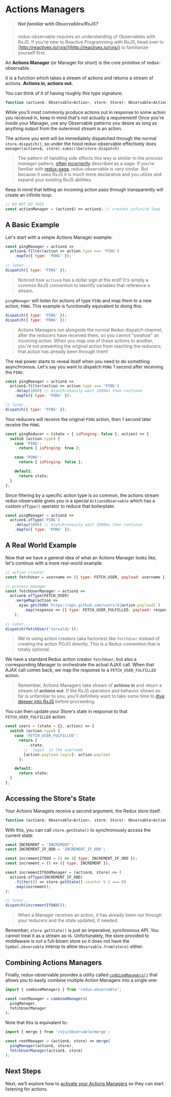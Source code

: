 # Actions Managers

>##### Not familiar with Observables/RxJS?
> redux-observable requires an understanding of Observables with RxJS. If you're new to Reactive Programming with RxJS, head over to [http://reactivex.io/rxjs/](http://reactivex.io/rxjs/) to familiarize yourself first.

An **Actions Manager** (or Manager for short) is the core primitive of redux-observable.

It is a function which takes a stream of actions and returns a stream of actions. **Actions in, actions out.**

You can think of it of having roughly this type signature:

```js
function (action$: Observable<Action>, store: Store): Observable<Action>;
```

While you'll most commonly produce actions out in response to some action you received in, keep in mind that's not actually a requirement! Once you're inside your Manager, use any Observable patterns you desire as long as anything output from the outermost stream is an action.

The actions you emit will be immediately dispatched through the normal `store.dispatch()`, so under the hood redux-observable effectively does `manager(actions$, store).subscribe(store.dispatch)`

> The pattern of handling side effects this way is similar to the *process manager* pattern, [often](http://kellabyte.com/2012/05/30/clarifying-the-saga-pattern/) [incorrectly](https://msdn.microsoft.com/en-us/library/jj591569.aspx) described as a *saga*. If you're familiar with [redux-saga](http://yelouafi.github.io/redux-saga/), redux-observable is very similar. But because it uses RxJS it is much more declarative and you utilize and expand your existing RxJS abilities.

Keep in mind that letting an incoming action pass through transparently will create an infinite loop:

```js
// DO NOT DO THIS
const actionManager = (action$) => action$; // creates infinite loop
```


## A Basic Example

Let's start with a simple Actions Manager example:

```js
const pingManager = action$ =>
  action$.filter(action => action.type === 'PING')
    .mapTo({ type: 'PONG' });
    
// later...
dispatch({ type: 'PING' });
```

> Noticed how `action$` has a dollar sign at the end? It's simply a common RxJS convention to identify variables that reference a stream.
 
`pingManager` will listen for actions of type `PING` and map them to a new action, `PONG`. This example is functionally equivalent to doing this:

```js
dispatch({ type: 'PING' });
dispatch({ type: 'PONG' });
```

> Actions Managers run alongside the normal Redux dispatch channel, after the reducers have received them, so you cannot "swallow" an incoming action. When you map one of those actions to another, you're not preventing the original action from reaching the reducers; that action has already been through them!

The real power starts to reveal itself when you need to do something asynchronous. Let's say you want to dispatch `PONG` 1 second after receiving the `PING`:

```js
const pingManager = action$ =>
  action$.filter(action => action.type === 'PING')
    .delay(1000) // Asynchronously wait 1000ms then continue
    .mapTo({ type: 'PONG' });

// later...
dispatch({ type: 'PING' });
```

Your reducers will receive the original `PING` action, then 1 second later receive the `PONG`.

```js
const pingReducer = (state = { isPinging: false }, action) => {
  switch (action.type) {
    case 'PING':
      return { isPinging: true };

    case 'PONG':
      return { isPinging: false };

    default:
      return state;
  }
};
```

Since filtering by a specific action type is so common, the actions stream redux-observable gives you is a special `ActionsObservable` which has a custom `ofType()` operator to reduce that boilerplate:

```js
const pingManager = action$ =>
  action$.ofType('PING')
    .delay(1000) // Asynchronously wait 1000ms then continue
    .mapTo({ type: 'PONG' });
```

## A Real World Example

Now that we have a general idea of what an Actions Manager looks like, let's continue with a more real-world example:

```js
// action creator
const fetchUser = username => ({ type: FETCH_USER, payload: username });

// process manager
const fetchUserManager = action$ =>
  action$.ofType(FETCH_USER)
    .mergeMap(action =>
      ajax.getJSON(`https://api.github.com/users/${action.payload}`)
        .map(response => ({ type: FETCH_USER_FULFILLED, payload: response }))
    );
    
// later...
dispatch(fetchUser('torvalds'));
```

> We're using action creators (aka factories) like `fetchUser` instead of creating the action POJO directly. This is a Redux convention that is totally optional.

We have a standard Redux action creator `fetchUser`, but also a corresponding Manager to orchestrate the actual AJAX call. When that AJAX call comes back, we map the response to a `FETCH_USER_FULFILLED` action.

> Remember, Actions Managers take stream of **actions in** and return a stream of **actions out**. If the RxJS operators and behavior shown so far is unfamiliar to you, you'll definitely want to take some time to [dive deeper into RxJS](http://reactivex.io/rxjs/) before proceeding.

You can then update your Store's state in response to that `FETCH_USER_FULFILLED` action:

```js
const users = (state = {}, action) => {
  switch (action.type) {
    case 'FETCH_USER_FULFILLED':
      return {
        ...state,
        // `login` is the username
        [action.payload.login]: action.payload
      };

    default:
      return state;
  }
};
```

## Accessing the Store's State

Your Actions Managers receive a second argument, the Redux store itself.

```js
function (action$: Observable<Action>, store: Store): Observable<Action>;
```

With this, you can call `store.getState()` to synchronously access the current state:

```js
const INCREMENT = 'INCREMENT';
const INCREMENT_IF_ODD = 'INCREMENT_IF_ODD';

const incrementIfOdd = () => ({ type: INCREMENT_IF_ODD });
const increment = () => ({ type: INCREMENT });

const incrementIfOddManager = (action$, store) => (
  action$.ofType(INCREMENT_IF_ODD)
    .filter(() => store.getState().counter % 2 === 0)
    .map(increment);
);

// later...
dispatch(incrementIfOdd());
```
> When a Manager receives an action, it has already been run through your reducers and the state updated, if needed.

Remember, `store.getState()` is just an imperative, synchronous API. You cannot treat it as a stream as-is. Unfortunately, the store provided to middleware is _not_ a full-blown store so it does not have the `Symbol.observable` interop to allow `Observable.from(store)` either.

## Combining Actions Managers

Finally, redux-observable provides a utility called [`combineManagers()`](../api/combineManagers.md) that allows you to easily combine multiple Action Managers into a single one:

```js
import { combineManagers } from 'redux-observable';

const rootManager = combineManagers(
  pingManager,
  fetchUserManager
);
```

Note that this is equivalent to:

```js
import { merge } from 'rxjs/observable/merge';

const rootManager = (action$, store) => merge(
  pingManager(action$, store),
  fetchUserManager(action$, store)
);
```

## Next Steps

Next, we’ll explore how to [activate your Actions Managers](SettingUpTheMiddleware.md) so they can start listening for actions.
